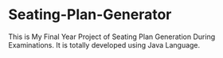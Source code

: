 # Seating-Plan-Generator

This is My Final Year Project of Seating Plan Generation During Examinations. It is totally developed using Java Language.





























